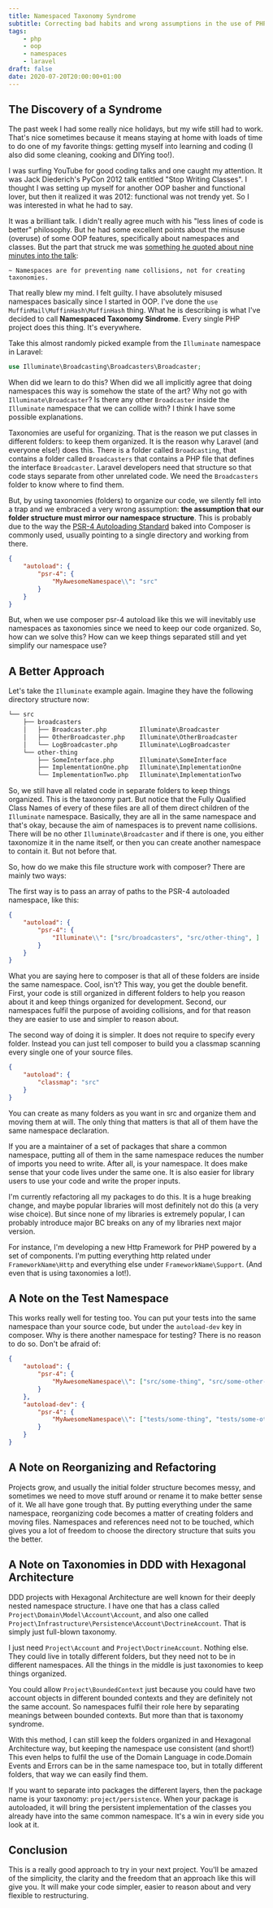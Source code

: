 ```yaml
---
title: Namespaced Taxonomy Syndrome
subtitle: Correcting bad habits and wrong assumptions in the use of PHP Namespaces
tags: 
    - php
    - oop
    - namespaces
    - laravel
draft: false
date: 2020-07-20T20:00:00+01:00
---
```


## The Discovery of a Syndrome

The past week I had some really nice holidays, but my wife still had to work. That's nice sometimes because it means staying at home with loads of time to do one of my favorite things: getting myself into learning and coding (I also did some cleaning, cooking and DIYing too!).

I was surfing YouTube for good coding talks and one caught my attention. It was Jack Diederich's PyCon 2012 talk entitled "Stop Writing Classes". I thought I was setting up myself for another OOP basher and functional lover, but then it realized it was 2012: functional was not trendy yet. So I was interested in what he had to say.

It was a brilliant talk. I didn't really agree much with his "less lines of code is better" philosophy. But he had some excellent points about the misuse (overuse) of some OOP features, specifically about namespaces and classes. But the part that struck me was [something he quoted about nine minutes into the talk][video]:

	~ Namespaces are for preventing name collisions, not for creating taxonomies.

That really blew my mind. I felt guilty. I have absolutely misused namespaces basically since I started in OOP. I've done the `use MuffinMail\MuffinHash\MuffinHash` thing. What he is describing is what I've decided to call **Namespaced Taxonomy Sindrome**. Every single PHP project does this thing. It's everywhere.

Take this almost randomly picked example from the `Illuminate` namespace in Laravel: 

```php
use Illuminate\Broadcasting\Broadcasters\Broadcaster;
```

When did we learn to do this? When did we all implicitly agree that doing namespaces this way is somehow the state of the art? Why not go with `Illuminate\Broadcaster`? Is there any other `Broadcaster` inside the `Illuminate` namespace that we can collide with? I think I have some possible explanations.

Taxonomies are useful for organizing. That is the reason we put classes in different folders: to keep them organized. It is the reason why Laravel (and everyone else!) does this. There is a folder called `Broadcasting`, that contains a folder called `Broadcasters` that contains a PHP file that defines the interface `Broadcaster`. Laravel developers need that structure so that code stays separate from other unrelated code. We need the `Broadcasters` folder to know where to find them.

But, by using taxonomies (folders) to organize our code, we silently fell into a trap and we embraced a very wrong assumption: **the assumption that our folder structure must mirror our namespace structure**. This is probably due to the way the [PSR-4 Autoloading Standard][psr4] baked into Composer is commonly used, usually pointing to a single directory and working from there.

```json
{
	"autoload": {
		"psr-4": {
			"MyAwesomeNamespace\\": "src"
		}
	}
}
```

But, when we use composer psr-4 autoload like this we will inevitably use namespaces as taxonomies since we need to keep our code organized. So, how can we solve this? How can we keep things separated still and yet simplify our namespace use?

## A Better Approach

Let's take the `Illuminate` example again. Imagine they have the following directory structure now:

```txt
└── src
    ├── broadcasters
    │   ├── Broadcaster.php         Illuminate\Broadcaster
    │   ├── OtherBroadcaster.php    Illuminate\OtherBroadcaster 
    │   └── LogBroadcaster.php      Illuminate\LogBroadcaster
    └── other-thing
        ├── SomeInterface.php       Illuminate\SomeInterface
        ├── ImplementationOne.php   Illuminate\ImplementationOne
        └── ImplementationTwo.php   Illuminate\ImplementationTwo
```

So, we still have all related code in separate folders to keep things organized. This is the taxonomy part. But notice that the Fully Qualified Class Names of every of these files are all of them direct children of the `Illuminate` namespace. Basically, they are all in the same namespace and that's okay, because the aim of namespaces is to prevent name collisions. There will be no other `Illuminate\Broadcaster` and if there is one, you either taxonomize it in the name itself, or then you can create another namespace to contain it. But not before that.

So, how do we make this file structure work with composer? There are mainly two ways:

The first way is to pass an array of paths to the PSR-4 autoloaded namespace, like this:

```json
{
	"autoload": {
		"psr-4": {
			"Illuminate\\": ["src/broadcasters", "src/other-thing", ]
		}
	}
}
```

What you are saying here to composer is that all of these folders are inside the same namespace. Cool, isn't?
This way, you get the double benefit. First, your code is still organized in different folders to help you reason about it and keep things organized for development. Second, our namespaces fulfil the purpose of avoiding collisions, and for that reason they are easier to use and simpler to reason about.

The second way of doing it is simpler. It does not require to specify every folder. Instead you can just tell composer to build you a classmap scanning every single one of your source files.

```json
{
	"autoload": {
		"classmap": "src"
	}
}
```

You can create as many folders as you want in src and organize them and moving them at will. The only thing that matters is that all of them have the same namespace declaration.

If you are a maintainer of a set of packages that share a common namespace, putting all of them in the same namespace reduces the number of imports you need to write. After all, is your namespace. It does make sense that your code lives under the same one. It is also easier for library users to use your code and write the proper inputs.

I'm currently refactoring all my packages to do this. It is a huge breaking change, and maybe popular libraries will most definitely not do this (a very wise choice). But since none of my libraries is extremely popular, I can probably introduce major BC breaks on any of my libraries next major version.

For instance, I'm developing a new Http Framework for PHP powered by a set of components. I'm putting everything http related under `FrameworkName\Http` and everything else under `FrameworkName\Support`. (And even that is using taxonomies a lot!).

## A Note on the Test Namespace

This works really well for testing too. You can put your tests into the same namespace than your source code, but under the `autoload-dev` key in composer. Why is there another namespace for testing? There is no reason to do so. Don't be afraid of:

```json
{
	"autoload": {
		"psr-4": {
			"MyAwesomeNamespace\\": ["src/some-thing", "src/some-other-thing", ]
		}
	},
    "autoload-dev": {
        "psr-4": {
			"MyAwesomeNamespace\\": ["tests/some-thing", "tests/some-other-thing", ]
		}
    }
}
```

## A Note on Reorganizing and Refactoring

Projects grow, and usually the initial folder structure becomes messy, and sometimes we need to move stuff around or rename it to make better sense of it. We all have gone trough that. By putting everything under the same namespace, reorganizing code becomes a matter of creating folders and moving files. Namespaces and references need not to be touched, which gives you a lot of freedom to choose the directory structure that suits you the better.

## A Note on Taxonomies in DDD with Hexagonal Architecture

DDD projects with Hexagonal Architecture are well known for their deeply nested namespace structure. I have one that has a class called `Project\Domain\Model\Account\Account`, and also one called `Project\Infrastructure\Persistence\Account\DoctrineAccount`. That is simply just full-blown taxonomy.

I just need `Project\Account` and `Project\DoctrineAccount`. Nothing else. They could live in totally different folders, but they need not to be in different namespaces. All the things in the middle is just taxonomies to keep things organized. 

You could allow `Project\BoundedContext` just because you could have two account objects in different bounded contexts and they are definitely not the same account. So namespaces fulfil their role here by separating meanings between bounded contexts. But more than that is taxonomy syndrome.

With this method, I can still keep the folders organized in and Hexagonal Architecture way, but keeping the namespace use consistent (and short!) This even helps to fulfil the use of the Domain Language in code.Domain Events and Errors can be in the same namespace too, but in totally different folders, that way we can easily find them.

If you want to separate into packages the different layers, then the package name is your taxonomy: `project/persistence`. When your package is autoloaded, it will bring the persistent implementation of the classes you already have into the same common namespace. It's a win in every side you look at it.

## Conclusion

This is a really good approach to try in your next project. You'll be amazed of the simplicity, the clarity and the freedom that an approach like this will give you. It will make your code simpler, easier to reason about and very flexible to restructuring.

[video]: https://youtu.be/o9pEzgHorH0?t=567
[psr4]: https://www.php-fig.org/psr/psr-4/